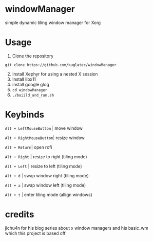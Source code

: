 # windowManager
simple dynamic tiling window manager for Xorg

# Usage
1. Clone the repository
```
git clone https://github.com/kuglatec/windowManager
```
2. Install Xephyr for using a nested X session
3. Install libx11
4. install google glog
5. ```cd windowManager```
6. ```./buiild_and_run.sh```



# Keybinds

```Alt + LeftMouseButton``` | move window  


```Alt + RightMouseButton```| resize window  


```Alt + Return```| open rofi  


```Alt + Right``` | resize to right (tiling mode)  


```Alt + Left``` | resize to left (tiling mode)  

```Alt + d``` | swap window right (tiling mode)  

```Alt + a``` | swap window left (tiling mode)  

```Alt + t``` | enter tiling mode (allign windows)
# credits
jichu4n for his blog series about x window managers and his basic_wm which this project is based off 
